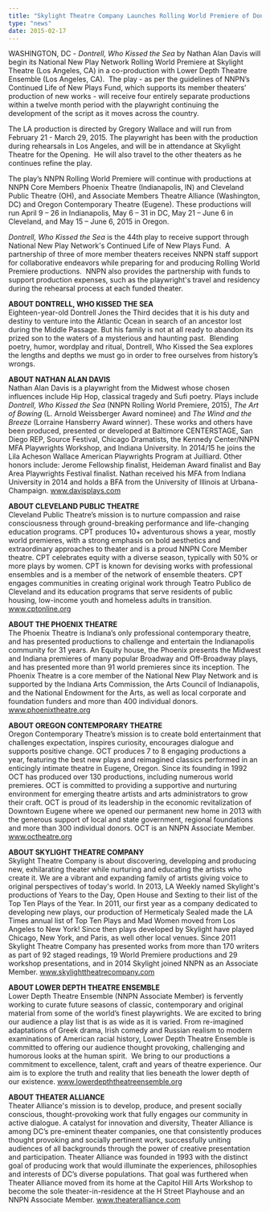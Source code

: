 ```yaml
---
title: "Skylight Theatre Company Launches Rolling World Premiere of Dontrell, Who Kissed the Sea on Feb 21"
type: "news"
date: 2015-02-17
---
```


<p><span class="lead-in">WASHINGTON, DC - <em>Dontrell, Who Kissed the Sea</em> by Nathan Alan Davis will begin its National New Play Network Rolling World Premiere at Skylight Theatre (Los Angeles, CA) in a co-production with Lower Depth Theatre Ensemble (Los Angeles, CA).  The play - as per the guidelines of NNPN’s Continued Life of New Plays Fund, which supports its member theaters’ production of new works - will receive four entirely separate productions within a twelve month period with the playwright continuing the development of the script as it moves across the country.</span></p>
<p>The LA production is directed by Gregory Wallace and will run from February 21 - March 29, 2015. The playwright has been with the production during rehearsals in Los Angeles, and will be in attendance at Skylight Theatre for the Opening.  He will also travel to the other theaters as he continues refine the play.</p>
<p>The play’s NNPN Rolling World Premiere will continue with productions at NNPN Core Members Phoenix Theatre (Indianapolis, IN) and Cleveland Public Theatre (OH), and Associate Members Theatre Alliance (Washington, DC) and Oregon Contemporary Theatre (Eugene). These productions will run April 9 – 26 in Indianapolis, May 6 – 31 in DC, May 21 – June 6 in Cleveland, and May 15 – June 6, 2015 in Oregon.</p>
<p><em>Dontrell, Who Kissed the Sea</em> is the 44th play to receive support through National New Play Network's Continued Life of New Plays Fund.  A partnership of three of more member theaters receives NNPN staff support for collaborative endeavors while preparing for and producing Rolling World Premiere productions.  NNPN also provides the partnership with funds to support production expenses, such as the playwright's travel and residency during the rehearsal process at each funded theater.</p>
<p><strong>ABOUT DONTRELL, WHO KISSED THE SEA</strong><br />Eighteen-year-old Dontrell Jones the Third decides that it is his duty and destiny to venture into the Atlantic Ocean in search of an ancestor lost during the Middle Passage. But his family is not at all ready to abandon its prized son to the waters of a mysterious and haunting past.  Blending poetry, humor, wordplay and ritual, Dontrell, Who Kissed the Sea explores the lengths and depths we must go in order to free ourselves from history’s wrongs.</p>
<p><strong>ABOUT NATHAN ALAN DAVIS</strong><br />Nathan Alan Davis is a playwright from the Midwest whose chosen influences include Hip Hop, classical tragedy and Sufi poetry. Plays include <em>Dontrell, Who Kissed the Sea </em>(NNPN Rolling World Premiere, 2015), <em>The Art of Bowing</em> (L. Arnold Weissberger Award nominee) and <em>The Wind and the Breeze</em> (Lorraine Hansberry Award winner). These works and others have been produced, presented or developed at Baltimore CENTERSTAGE, San Diego REP, Source Festival, Chicago Dramatists, the Kennedy Center/NNPN MFA Playwrights Workshop, and Indiana University. In 2014/15 he joins the Lila Acheson Wallace American Playwrights Program at Juilliard. Other honors include: Jerome Fellowship finalist, Heideman Award finalist and Bay Area Playwrights Festival finalist. Nathan received his MFA from Indiana University in 2014 and holds a BFA from the University of Illinois at Urbana-Champaign. <a href="http://www.davisplays.com" rel="nofollow">www.davisplays.com</a></p>
<p><strong>ABOUT CLEVELAND PUBLIC THEATRE</strong><br />Cleveland Public Theatre’s mission is to nurture compassion and raise consciousness through ground-breaking performance and life-changing education programs. CPT produces 10+ adventurous shows a year, mostly world premieres, with a strong emphasis on bold aesthetics and extraordinary approaches to theater and is a proud NNPN Core Member theatre. CPT celebrates equity with a diverse season, typically with 50% or more plays by women. CPT is known for devising works with professional ensembles and is a member of the network of ensemble theaters. CPT engages communities in creating original work through Teatro Publico de Cleveland and its education programs that serve residents of public housing, low-income youth and homeless adults in transition. <a href="http://www.cptonline.org" rel="nofollow">www.cptonline.org</a></p>
<p><strong>ABOUT THE PHOENIX THEATRE</strong><br />The Phoenix Theatre is Indiana’s only professional contemporary theatre, and has presented productions to challenge and entertain the Indianapolis community for 31 years. An Equity house, the Phoenix presents the Midwest and Indiana premieres of many popular Broadway and Off-Broadway plays, and has presented more than 91 world premieres since its inception. The Phoenix Theatre is a core member of the National New Play Network and is supported by the Indiana Arts Commission, the Arts Council of Indianapolis, and the National Endowment for the Arts, as well as local corporate and foundation funders and more than 400 individual donors. <a href="http://www.phoenixtheatre.org" rel="nofollow">www.phoenixtheatre.org</a></p>
<p><strong>ABOUT OREGON CONTEMPORARY THEATRE</strong><br />Oregon Contemporary Theatre’s mission is to create bold entertainment that challenges expectation, inspires curiosity, encourages dialogue and supports positive change. OCT produces 7 to 8 engaging productions a year, featuring the best new plays and reimagined classics performed in an enticingly intimate theatre in Eugene, Oregon. Since its founding in 1992 OCT has produced over 130 productions, including numerous world premieres. OCT is committed to providing a supportive and nurturing environment for emerging theatre artists and arts administrators to grow their craft. OCT is proud of its leadership in the economic revitalization of Downtown Eugene where we opened our permanent new home in 2013 with the generous support of local and state government, regional foundations and more than 300 individual donors. OCT is an NNPN Associate Member. <a href="http://www.octheatre.org" rel="nofollow">www.octheatre.org</a></p>
<p><strong>ABOUT SKYLIGHT THEATRE COMPANY</strong><br />Skylight Theatre Company is about discovering, developing and producing new, exhilarating theater while nurturing and educating the artists who create it. We are a vibrant and expanding family of artists giving voice to original perspectives of today's world. In 2013, LA Weekly named Skylight's productions of Years to the Day, Open House and Sexting to their list of the Top Ten Plays of the Year. In 2011, our first year as a company dedicated to developing new plays, our production of Hermeticaly Sealed made the LA Times annual list of Top Ten Plays and Mad Women moved from Los Angeles to New York! Since then plays developed by Skylight have played Chicago, New York, and Paris, as well other local venues. Since 2011 Skylight Theatre Company has presented works from more than 170 writers as part of 92 staged readings, 19 World Premiere productions and 29 workshop presentations, and in 2014 Skylight joined NNPN as an Associate Member. <a href="http://www.skylighttheatrecompany.com" rel="nofollow">www.skylighttheatrecompany.com</a></p>
<p><strong>ABOUT LOWER DEPTH THEATRE ENSEMBLE</strong><br />Lower Depth Theatre Ensemble (NNPN Associate Member) is fervently working to curate future seasons of classic, contemporary and original material from some of the world’s finest playwrights. We are excited to bring our audience a play list that is as wide as it is varied. From re-imagined adaptations of Greek drama, Irish comedy and Russian realism to modern examinations of American racial history, Lower Depth Theatre Ensemble is committed to offering our audience thought provoking, challenging and humorous looks at the human spirit.  We bring to our productions a commitment to excellence, talent, craft and years of theatre experience. Our aim is to explore the truth and reality that lies beneath the lower depth of our existence. <a href="http://www.lowerdepththeatreensemble.org" rel="nofollow">www.lowerdepththeatreensemble.org</a></p>
<p><strong>ABOUT THEATER ALLIANCE</strong><br />Theater Alliance's mission is to develop, produce, and present socially conscious, thought-provoking work that fully engages our community in active dialogue. A catalyst for innovation and diversity, Theater Alliance is among DC’s pre-eminent theater companies, one that consistently produces thought provoking and socially pertinent work, successfully uniting audiences of all backgrounds through the power of creative presentation and participation. Theater Alliance was founded in 1993 with the distinct goal of producing work that would illuminate the experiences, philosophies and interests of DC’s diverse populations. That goal was furthered when Theater Alliance moved from its home at the Capitol Hill Arts Workshop to become the sole theater-in-residence at the H Street Playhouse and an NNPN Associate Member. <a href="http://www.theateralliance.com" rel="nofollow">www.theateralliance.com</a></p>
